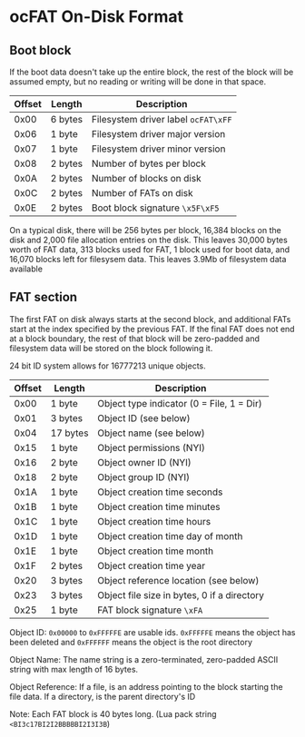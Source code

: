 
# ocFAT On-Disk Format

## Boot block

If the boot data doesn't take up the entire block, the rest of the block will be assumed empty, but no reading or writing will be done in that space.

| Offset | Length   | Description                               |
| ------ | -------- | ----------------------------------------- |
| 0x00   | 6 bytes  | Filesystem driver label `ocFAT\xFF`       |
| 0x06   | 1 byte   | Filesystem driver major version           |
| 0x07   | 1 byte   | Filesystem driver minor version           |
| 0x08   | 2 bytes  | Number of bytes per block                 |
| 0x0A   | 2 bytes  | Number of blocks on disk                  |
| 0x0C   | 2 bytes  | Number of FATs on disk                    |
| 0x0E   | 2 bytes  | Boot block signature `\x5F\xF5`           |

On a typical disk, there will be 256 bytes per block, 16,384 blocks on the disk and 2,000 file allocation entries on the disk.
This leaves 30,000 bytes worth of FAT data, 313 blocks used for FAT, 1 block used for boot data, and 16,070 blocks left for filesysem data.
This leaves 3.9Mb of filesystem data available


## FAT section

The first FAT on disk always starts at the second block, and additional FATs start at the index specified by the previous FAT.
If the final FAT does not end at a block boundary, the rest of that block will be zero-padded and filesystem data will be stored on the block following it.

24 bit ID system allows for 16777213 unique objects.

| Offset | Length   | Description                                 |
| ------ | -------- | ------------------------------------------- |
| 0x00   | 1 byte   | Object type indicator (0 = File, 1 = Dir)   |
| 0x01   | 3 bytes  | Object ID (see below)                       |
| 0x04   | 17 bytes | Object name (see below)                     |
| 0x15   | 1 byte   | Object permissions (NYI)                    |
| 0x16   | 2 byte   | Object owner ID (NYI)                       |
| 0x18   | 2 byte   | Object group ID (NYI)                       |
| 0x1A   | 1 byte   | Object creation time seconds                |
| 0x1B   | 1 byte   | Object creation time minutes                |
| 0x1C   | 1 byte   | Object creation time hours                  |
| 0x1D   | 1 byte   | Object creation time day of month           |
| 0x1E   | 1 byte   | Object creation time month                  |
| 0x1F   | 2 bytes  | Object creation time year                   |
| 0x20   | 3 bytes  | Object reference location (see below)       |
| 0x23   | 3 bytes  | Object file size in bytes, 0 if a directory |
| 0x25   | 1 byte   | FAT block signature `\xFA`                  |

Object ID: `0x00000` to `0xFFFFFE` are usable ids. `0xFFFFFE` means the object has been deleted and `0xFFFFFF` means the object is the root directory

Object Name: The name string is a zero-terminated, zero-padded ASCII string with max length of 16 bytes.

Object Reference: If a file, is an address pointing to the block starting the file data. If a directory, is the parent directory's ID

Note: Each FAT block is 40 bytes long. (Lua pack string `<BI3c17BI2I2BBBBBI2I3I3B`)

